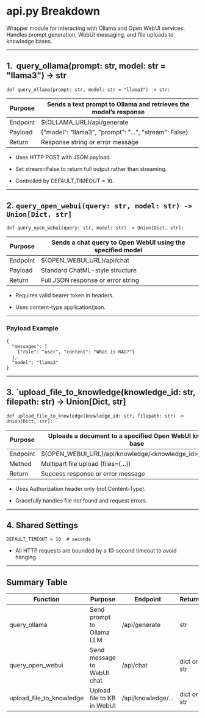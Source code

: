 # **api.py Breakdown**

  

Wrapper module for interacting with Ollama and Open WebUI services. Handles prompt generation, WebUI messaging, and file uploads to knowledge bases.

---

## **1.**  **query_ollama(prompt: str, model: str = "llama3") -> str**

```
def query_ollama(prompt: str, model: str = "llama3") -> str:
```

|**Purpose**|**Sends a text prompt to Ollama and retrieves the model’s response**|
|---|---|
|Endpoint|${OLLAMA_URL}/api/generate|
|Payload|{"model": "llama3", "prompt": "...", "stream": False}|
|Return|Response string or error message|

- Uses HTTP POST with JSON payload.
    
- Set stream=False to return full output rather than streaming.
    
- Controlled by DEFAULT_TIMEOUT = 10.
    

---

## **2.** `query_open_webui(query: str, model: str) -> Union[Dict, str]`

```
def query_open_webui(query: str, model: str) -> Union[Dict, str]:
```

|**Purpose**|**Sends a chat query to Open WebUI using the specified model**|
|---|---|
|Endpoint|${OPEN_WEBUI_URL}/api/chat|
|Payload|Standard ChatML-style structure|
|Return|Full JSON response or error string|

- Requires valid bearer token in headers.
    
- Uses content-type application/json.
    

---

### **Payload Example**

```
{
  "messages": [
    {"role": "user", "content": "What is RAG?"}
  ],
  "model": "llama3"
}
```

---

## **3.** `upload_file_to_knowledge(knowledge_id: str, filepath: str) -> Union[Dict, str]

```
def upload_file_to_knowledge(knowledge_id: str, filepath: str) -> Union[Dict, str]:
```

|**Purpose**|**Uploads a document to a specified Open WebUI knowledge base**|
|---|---|
|Endpoint|${OPEN_WEBUI_URL}/api/knowledge/<knowledge_id>/documents|
|Method|Multipart file upload (files={...})|
|Return|Success response or error message|

- Uses Authorization header only (not Content-Type).
    
- Gracefully handles file not found and request errors.
    

---

## **4. Shared Settings**

```
DEFAULT_TIMEOUT = 10  # seconds
```

- All HTTP requests are bounded by a 10-second timeout to avoid hanging.
    

---

## **Summary Table**

|**Function**|**Purpose**|**Endpoint**|**Return**|
|---|---|---|---|
|query_ollama|Send prompt to Ollama LLM|/api/generate|str|
|query_open_webui|Send message to WebUI chat|/api/chat|dict or str|
|upload_file_to_knowledge|Upload file to KB in WebUI|/api/knowledge/...|dict or str|
